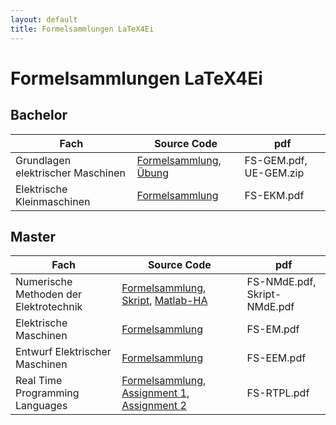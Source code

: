 ```yaml
---
layout: default
title: Formelsammlungen LaTeX4Ei
---
```

# Formelsammlungen LaTeX4Ei

## Bachelor

| Fach        | Source Code           | pdf  |
| ------------- | ------------- | ----- |
| Grundlagen elektrischer Maschinen | [Formelsammlung](https://github.com/MaKeAppDev/FS-GEM), [Übung](https://github.com/MaKeAppDev/UE-GEM) | FS-GEM.pdf, UE-GEM.zip |
| Elektrische Kleinmaschinen | [Formelsammlung](https://github.com/MaKeAppDev/FS-EKM) | FS-EKM.pdf |

## Master

| Fach        | Source Code           | pdf  |
| ------------- | ------------- | ----- |
| Numerische Methoden der Elektrotechnik | [Formelsammlung](https://github.com/MaKeAppDev/FS-NMdE), [Skript](https://github.com/MaKeAppDev/Skript-NMdE), [Matlab-HA](https://bitbucket.org/thetexteam/numerik-uebung/) | FS-NMdE.pdf, Skript-NMdE.pdf |
| Elektrische Maschinen | [Formelsammlung](https://github.com/MaKeAppDev/FS-EM) | FS-EM.pdf |
| Entwurf Elektrischer Maschinen | [Formelsammlung](https://github.com/MaKeAppDev/FS-EEM) | FS-EEM.pdf |
| Real Time Programming Languages | [Formelsammlung](https://github.com/MaKeAppDev/FS-RTPL), [Assignment 1](https://bitbucket.org/rtpl/assignment_1/), [Assignment 2](https://bitbucket.org/rtpl/assignment_2/) | FS-RTPL.pdf |
